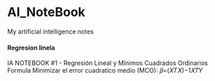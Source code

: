 # AI_NoteBook

My artificial intelligence notes

#### Regresion linela
IA NOTEBOOK #1 - Regresión Lineal y Mínimos Cuadrados Ordinarios
Formula Minimizar el error cuadratico medio (MCO):  𝛽=(𝑋𝑇𝑋)−1𝑋𝑇𝑌
